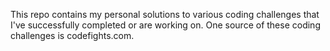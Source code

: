 This repo contains my personal solutions to various coding challenges that I've successfully completed or are working on. One source of these coding challenges is codefights.com.
